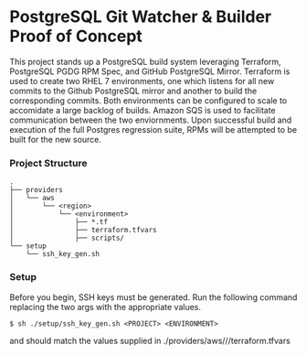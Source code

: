PostgreSQL Git Watcher & Builder Proof of Concept
====================
This project stands up a PostgreSQL build system leveraging Terraform, PostgreSQL PGDG RPM Spec, and GitHub PostgreSQL Mirror.  Terraform is used to create two RHEL 7 environments, one which listens for all new commits to the Github PostgreSQL mirror and another to build the corresponding commits.  Both environments can be configured to scale to accomidate a large backlog of builds.  Amazon SQS is used to facilitate communication between the two enviornments.  Upon successful build and execution of the full Postgres regression suite, RPMs will be attempted to be built for the new source.

### Project Structure ###

```
.
├── providers  
│   └── aws  
│       └── <region>  
│           └── <environment>  
│               ├── *.tf 
│               ├── terraform.tfvars 
│               ├── scripts/ 
└── setup  
    └── ssh_key_gen.sh  
```

### Setup ###

Before you begin, SSH keys must be generated.  Run the following command replacing the two args with the appropriate values.

```
$ sh ./setup/ssh_key_gen.sh <PROJECT> <ENVIRONMENT>
```

<PROJECT> and <ENVIRONMENT> should match the values supplied in ./providers/aws/<region>/<environment>/terraform.tfvars
